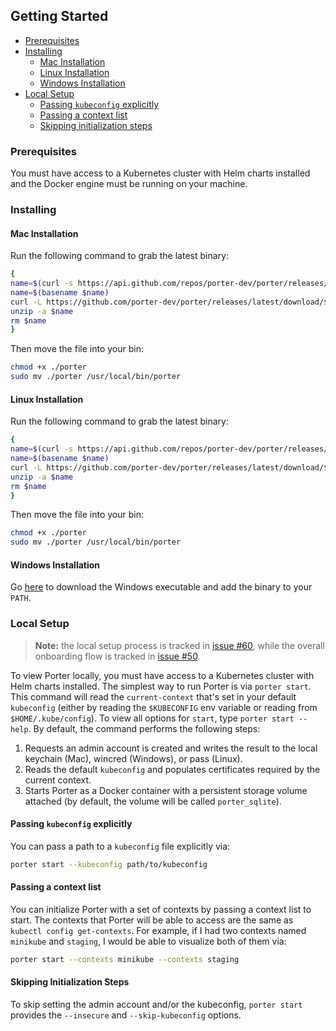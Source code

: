 ## Getting Started

- [Prerequisites](#prerequisites)
- [Installing](#installing)
    - [Mac Installation](#mac-installation)
    - [Linux Installation](#linux-installation)
    - [Windows Installation](#windows-installation)
- [Local Setup](#local-setup)
    - [Passing `kubeconfig` explicitly](#passing-kubeconfig-explicitly)
    - [Passing a context list](#passing-a-context-list)
    - [Skipping initialization steps](#skipping-initialization-steps)

### Prerequisites

You must have access to a Kubernetes cluster with Helm charts installed and the Docker engine must be running on your machine. 

### Installing 

#### Mac Installation

Run the following command to grab the latest binary:

```sh
{
name=$(curl -s https://api.github.com/repos/porter-dev/porter/releases/latest | grep "browser_download_url.*_Darwin_x86_64\.zip" | cut -d ":" -f 2,3 | tr -d \")
name=$(basename $name)
curl -L https://github.com/porter-dev/porter/releases/latest/download/$name --output $name
unzip -a $name
rm $name
}
```

Then move the file into your bin:

```sh
chmod +x ./porter
sudo mv ./porter /usr/local/bin/porter
```

#### Linux Installation

Run the following command to grab the latest binary:

```sh
{
name=$(curl -s https://api.github.com/repos/porter-dev/porter/releases/latest | grep "browser_download_url.*_Linux_x86_64\.zip" | cut -d ":" -f 2,3 | tr -d \")
name=$(basename $name)
curl -L https://github.com/porter-dev/porter/releases/latest/download/$name --output $name
unzip -a $name
rm $name
}
```

Then move the file into your bin:

```sh
chmod +x ./porter
sudo mv ./porter /usr/local/bin/porter
```

#### Windows Installation

Go [here](https://github.com/porter-dev/porter/releases/latest/download/porter_0.1.0-beta.1_Windows_x86_64.zip
) to download the Windows executable and add the binary to your `PATH`. 

### Local Setup

> **Note:** the local setup process is tracked in [issue #60](https://github.com/porter-dev/porter/issues/60), while the overall onboarding flow is tracked in [issue #50](https://github.com/porter-dev/porter/issues/50). 

To view Porter locally, you must have access to a Kubernetes cluster with Helm charts installed. The simplest way to run Porter is via `porter start`. This command will read the `current-context` that's set in your default `kubeconfig` (either by reading the `$KUBECONFIG` env variable or reading from `$HOME/.kube/config`). To view all options for `start`, type `porter start --help`. By default, the command performs the following steps:

1. Requests an admin account is created and writes the result to the local keychain (Mac), wincred (Windows), or pass (Linux). 
2. Reads the default `kubeconfig` and populates certificates required by the current context. 
3. Starts Porter as a Docker container with a persistent storage volume attached (by default, the volume will be called `porter_sqlite`).

#### Passing `kubeconfig` explicitly

You can pass a path to a `kubeconfig` file explicitly via:

```sh
porter start --kubeconfig path/to/kubeconfig
```

#### Passing a context list

You can initialize Porter with a set of contexts by passing a context list to start. The contexts that Porter will be able to access are the same as `kubectl config get-contexts`. For example, if I had two contexts named `minikube` and `staging`, I would be able to visualize both of them via:

```sh
porter start --contexts minikube --contexts staging
```

#### Skipping Initialization Steps

To skip setting the admin account and/or the kubeconfig, `porter start` provides the `--insecure` and `--skip-kubeconfig` options.